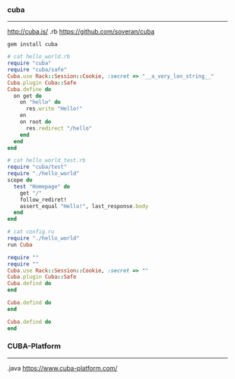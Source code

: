 ### cuba
---
http://cuba.is/
.rb
https://github.com/soveran/cuba

```
gem install cuba
```

```ruby
# cat hello_world.rb
require "cuba"
require "cuba/safe"
Cuba.use Rack::Session::Cookie, :secret => "__a_very_lon_string__"
Cuba.plugin Cuba::Safe
Cuba.define do
  on get do
    on "hello" do
      res.write "Hello!"
    en
    on root do
      res.redirect "/hello"
    end
  end
end

# cat hello_world_test.rb
require "cuba/test"
require "./hello_world"
scope do
  test "Homepage" do
    get "/"
    follow_rediret!
    assert_equal "Hello!", last_response.body
  end
end

# cat config.ru
require "./hello_world"
run Cuba

```

```ruby
require ""
require ""
Cuba.use Rack::Session::Cookie, :secret => ""
Cuba.plugin Cuba::Safe
Cuba.defind do
end

Cuba.defind do
end

Cuba.defind do
end
```

### CUBA-Platform
---
.java
https://www.cuba-platform.com/

```
```


